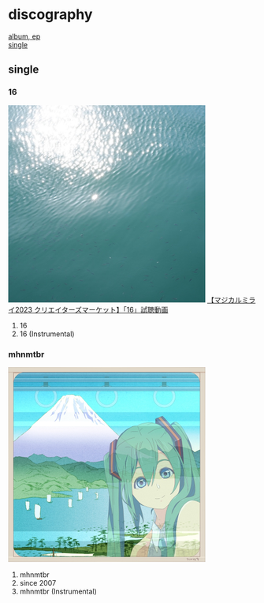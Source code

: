 # discography

[album, ep](./discography)  
[single](./disco_single)

## single

### 16

<img alt="16" src="./images/discography/16.jpg" width="400" />

<script type="application/javascript" src="https://embed.nicovideo.jp/watch/sm42560956/script?w=320&h=180"></script><noscript><a href="https://www.nicovideo.jp/watch/sm42560956">【マジカルミライ2023 クリエイターズマーケット】「16」試聴動画</a></noscript>

1. 16
2. 16 (Instrumental)

### mhnmtbr

<img alt="mhnmtbr" src="./images/discography/mhnmtbr.jpg" width="400" />

1. mhnmtbr
2. since 2007
3. mhnmtbr (Instrumental)
